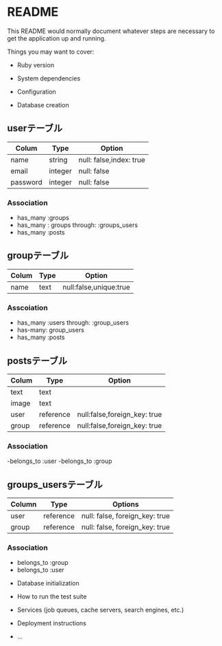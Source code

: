 # README

This README would normally document whatever steps are necessary to get the
application up and running.

Things you may want to cover:

* Ruby version

* System dependencies

* Configuration

* Database creation

## userテーブル

|Colum|Type|Option|
|-----|----|------|
|name|string|null: false,index: true|
|email|integer|null: false|
|password|integer|null: false|

### Association
- has_many :groups
- has_many : groups through:  :groups_users
- has_many :posts


## groupテーブル
|Colum|Type|Option|
|-----|----|------|
|name|text|null:false,unique:true|

### Asscoiation
- has_many :users through: :group_users
- has-many: group_users
- has_many :posts


## postsテーブル
|Colum|Type|Option|
|-----|----|------|
|text|text|| 
|image|text||
|user|reference|null:false,foreign_key: true |
|group|reference|null:false,foreign_key: true |

### Association
-belongs_to :user
-belongs_to :group


## groups_usersテーブル

|Column|Type|Options|
|------|----|-------|
|user|reference|null: false, foreign_key: true|
|group|reference|null: false, foreign_key: true|

### Association
- belongs_to :group
- belongs_to :user



* Database initialization

* How to run the test suite

* Services (job queues, cache servers, search engines, etc.)

* Deployment instructions

* ...
